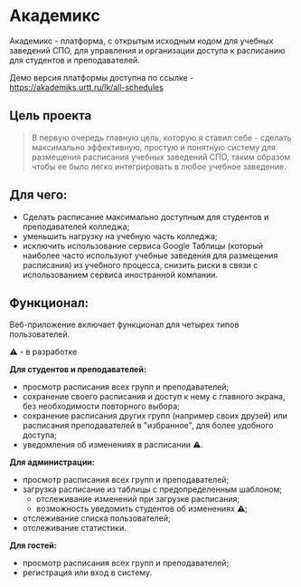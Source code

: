 # Академикс

Академикс - платформа, с открытым исходным кодом для учебных заведений СПО, для управления и организации доступа к расписанию для студентов и преподавателей.

Демо версия платформы доступна по ссылке - https://akademiks.urtt.ru/lk/all-schedules

## Цель проекта

> В первую очередь главную цель, которую я ставил себе - сделать
> максимально эффективную, простую и понятную систему для размещения
> расписания учебных заведений СПО, таким образом чтобы ее было легко
> интегрировать в любое учебное заведение.

## Для чего:

- Cделать расписание максимально доступным для студентов и преподавателей колледжа;
- уменьшить нагрузку на учебную часть колледжа;
- исключить использование сервиса Google Таблицы (который наиболее часто используют учебные заведения для размещения расписания) из учебного процесса, снизить риски в связи с использованием сервиса иностранной компании.

## Функционал:

Веб-приложение включает функционал для четырех типов пользователей.

⚠ - в разработке

**Для студентов и преподавателей:**

- просмотр расписания всех групп и преподавателей;
- сохранение своего расписания и доступ к нему с главного экрана, без необходимости повторного выбора;
- сохранение расписания других групп (например своих друзей) или расписания преподавателей в "избранное", для более удобного доступа;
- уведомления об изменениях в расписании ⚠.

**Для администрации:**

- просмотр расписания всех групп и преподавателей;
- загрузка расписание из таблицы с предопределенным шаблоном;
  - отслеживание изменений при загрузке расписания;
  - возможность уведомить студентов об изменениях ⚠;
- отслеживание списка пользователей;
- отслеживание статистики.

**Для гостей:**

- просмотр расписания всех групп и преподавателей;
- регистрация или вход в систему.
